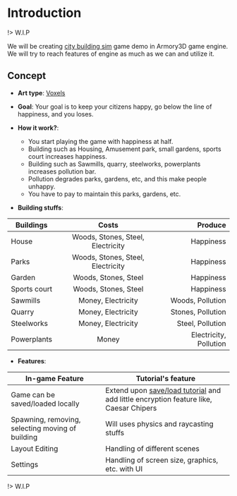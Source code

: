 # Introduction
!> W.I.P

We will be creating [city building sim](https://en.wikipedia.org/wiki/City-building_game) game demo in Armory3D game engine.
We will try to reach features of engine as much as we can and utilize it.

## Concept

* **Art type**: [Voxels](https://duckduckgo.com/?q=voxel+art&t=ffab&atb=v164-1&iax=images&ia=images)

* **Goal**: Your goal is to keep your citizens happy, go below the line of happiness, and you loses.

* **How it work?**:
    * You start playing the game with happiness at half.
    * Building such as Housing, Amusement park, small gardens, sports court increases happiness.
    * Building such as Sawmills, quarry, steelworks, powerplants increases pollution bar.
    * Pollution degrades parks, gardens, etc, and this make people unhappy.
    * You have to pay to maintain this parks, gardens, etc.

* **Building stuffs**:

| Buildings    | Costs                             | Produce                |
| ------------ | :-------------------------------: | ---------------------: |
| House        | Woods, Stones, Steel, Electricity | Happiness              |
| Parks        | Woods, Stones, Steel, Electricity | Happiness              |
| Garden       | Woods, Stones, Steel              | Happiness              |
| Sports court | Woods, Stones, Steel              | Happiness              |
| Sawmills     | Money, Electricity                | Woods, Pollution       |
| Quarry       | Money, Electricity                | Stones, Pollution      |
| Steelworks   | Money, Electricity                | Steel, Pollution       |
| Powerplants  | Money                             | Electricity, Pollution |

* **Features**:

| In-game Feature                                  | Tutorial's feature                             |
| ------------------------------------------------ | ---------------------------------------------- |
| Game can be saved/loaded locally| Extend upon [save/load tutorial](docs/Save_Load_Mechanism/Save_Load_Mechanism.md) and add little encryption feature like, Caesar Chipers|
| Spawning, removing, selecting moving of building | Will uses physics and raycasting stuffs        |
| Layout Editing                                   | Handling of different scenes                   |
| Settings                                         | Handling of screen size, graphics, etc. with UI|

!> W.I.P